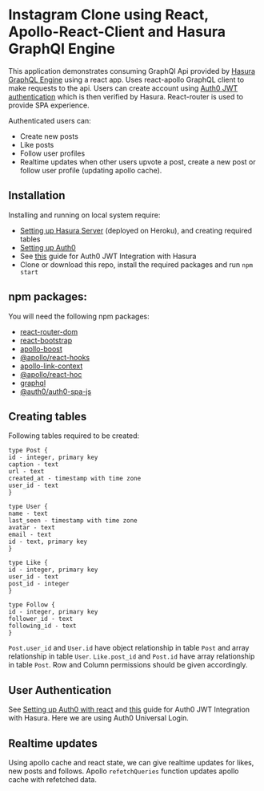 # Instagram Clone using React, Apollo-React-Client and Hasura GraphQl Engine

This application demonstrates consuming GraphQl Api provided by [Hasura GraphQL Engine](https://hasura.io) using a react app. Uses react-apollo GraphQL client to make requests to the api. Users can create account using [Auth0 JWT authentication](https://auth0.com/) which is then verified by Hasura. React-router is used to provide SPA experience.

Authenticated users can:
* Create new posts
* Like posts
* Follow user profiles
* Realtime updates when other users upvote a post, create a new post or follow user profile (updating apollo cache).

## Installation

Installing and running on local system require:
* [Setting up Hasura Server](https://docs.hasura.io/1.0/graphql/manual/getting-started/heroku-simple.html) (deployed on Heroku), and creating required tables
* [Setting up Auth0](https://auth0.com/docs/quickstart/spa/react/01-login#configure-auth0)
* See [this](https://docs.hasura.io/1.0/graphql/manual/guides/integrations/auth0-jwt.html) guide for Auth0 JWT Integration with Hasura
* Clone or download this repo, install the required packages and run `npm start`

## npm packages:

You will need the following npm packages:
* [react-router-dom](https://www.npmjs.com/package/react-router-dom)
* [react-bootstrap](https://www.npmjs.com/package/react-bootstrap)
* [apollo-boost](https://www.npmjs.com/package/apollo-boost)
* [@apollo/react-hooks](https://www.npmjs.com/package/@apollo/react-hooks)
* [apollo-link-context](https://www.npmjs.com/package/apollo-link-context)
* [@apollo/react-hoc](https://www.npmjs.com/package/@apollo/react-hoc)
* [graphql](https://www.npmjs.com/package/graphql)
* [@auth0/auth0-spa-js](https://www.npmjs.com/package/@auth0/auth0-spa-js)


## Creating tables 

Following tables required to be created:
```
type Post {
id - integer, primary key
caption - text
url - text
created_at - timestamp with time zone
user_id - text
}
 
type User {
name - text
last_seen - timestamp with time zone
avatar - text
email - text
id - text, primary key
}

type Like {
id - integer, primary key
user_id - text
post_id - integer
}

type Follow {
id - integer, primary key
follower_id - text
following_id - text
}
```
`Post.user_id` and `User.id` have object relationship in table `Post` and array relationship in table `User`. `Like.post_id` and `Post.id` have array relationship in table `Post`. Row and Column permissions should be given accordingly.

## User Authentication

See [Setting up Auth0 with react](https://auth0.com/docs/quickstart/spa/react/01-login#configure-auth0) and [this](https://docs.hasura.io/1.0/graphql/manual/guides/integrations/auth0-jwt.html) guide for Auth0 JWT Integration with Hasura. Here we are using Auth0 Universal Login.

## Realtime updates

Using apollo cache and react state, we can give realtime updates for likes, new posts and follows. Apollo `refetchQueries` function updates apollo cache with refetched data.
